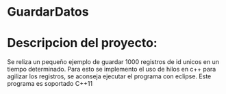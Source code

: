 # GuardarDatos

# Descripcion del proyecto: 
Se reliza un pequeño ejemplo de guardar 1000 registros de id unicos en un tiempo determinado.
Para esto se implemento el uso de hilos en c++ para agilizar los registros, se aconseja ejecutar el programa con eclipse. Este programa es soportado C++11